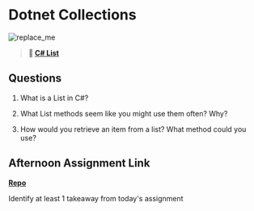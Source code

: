 # Dotnet Collections

![replace_me](https://codeworks.blob.core.windows.net/public/assets/img/illustrations/placeholder.svg)

> **📖 [C# List](https://codeworksacademy.com/fs-student-guide/resources/wk10/02-List-Methods)**

## Questions

1. What is a List in C#?

2. What List methods seem like you might use them often? Why?

3. How would you retrieve an item from a list? What method could you use?

## Afternoon Assignment Link

**[Repo](https://github.com/deriklee451/<ASSIGNMENT_REPO>)**

Identify at least 1 takeaway from today's assignment

